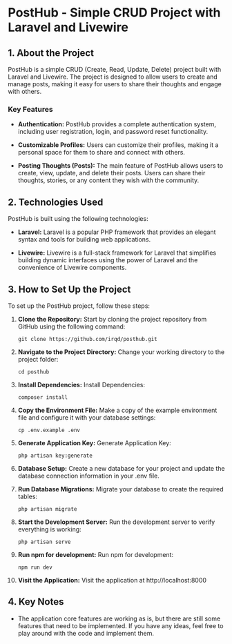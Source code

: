 # PostHub - Simple CRUD Project with Laravel and Livewire

## 1. About the Project

PostHub is a simple CRUD (Create, Read, Update, Delete) project built with Laravel and Livewire. The project is designed to allow users to create and manage posts, making it easy for users to share their thoughts and engage with others.

### Key Features

- **Authentication:** PostHub provides a complete authentication system, including user registration, login, and password reset functionality.

- **Customizable Profiles:** Users can customize their profiles, making it a personal space for them to share and connect with others.

- **Posting Thoughts (Posts):** The main feature of PostHub allows users to create, view, update, and delete their posts. Users can share their thoughts, stories, or any content they wish with the community.

## 2. Technologies Used

PostHub is built using the following technologies:

- **Laravel:** Laravel is a popular PHP framework that provides an elegant syntax and tools for building web applications.

- **Livewire:** Livewire is a full-stack framework for Laravel that simplifies building dynamic interfaces using the power of Laravel and the convenience of Livewire components.

## 3. How to Set Up the Project

To set up the PostHub project, follow these steps:

1. **Clone the Repository:** Start by cloning the project repository from GitHub using the following command:

   ```shell
   git clone https://github.com/irqd/posthub.git

2. **Navigate to the Project Directory:** Change your working directory to the project folder:

   ```shell
   cd posthub

3. **Install Dependencies:** Install Dependencies:

   ```shell
   composer install

4. **Copy the Environment File:** Make a copy of the example environment file and configure it with your database settings:

   ```shell
   cp .env.example .env

5. **Generate Application Key:** Generate Application Key:

   ```shell
   php artisan key:generate

6. **Database Setup:** Create a new database for your project and update the database connection   information in your .env file.

7. **Run Database Migrations:** Migrate your database to create the required tables:

   ```shell
   php artisan migrate

8. **Start the Development Server:** Run the development server to verify everything is working:

   ```shell
   php artisan serve

9. **Run npm for development:** Run npm for development:

   ```shell
   npm run dev

10. **Visit the Application:** Visit the application at http://localhost:8000


## 4. Key Notes

- The application core features are working as is, but there are still some features that need to be implemented. If you have any ideas, feel free to play around with the code and implement them.
  